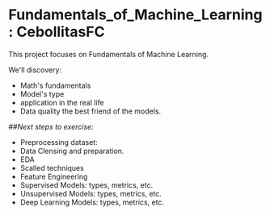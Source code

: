 # Fundamentals_of_Machine_Learning: CebollitasFC
This project focuses on Fundamentals of Machine Learning. 

We'll discovery:
* Math's fundamentals
* Model's type
* application in the real life
* Data quality the best friend of the models.

##*Next steps to exercise:*
* Preprocessing dataset:
* Data Clensing and preparation.
* EDA
* Scalled techniques
* Feature Engineering
* Supervised Models: types, metrics, etc.
* Unsupervised Models: types, metrics, etc.
* Deep Learning Models: types, metrics, etc.
